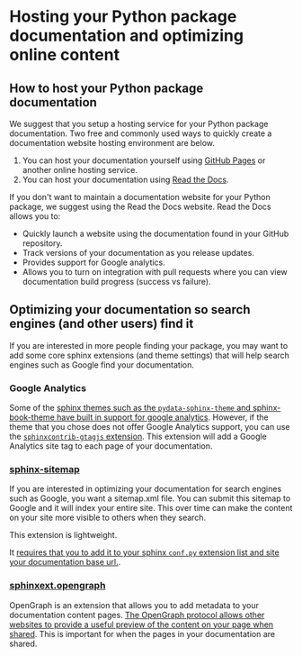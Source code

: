 # Hosting your Python package documentation and optimizing online content 

## How to host your Python package documentation

We suggest that you setup a hosting service for your Python package 
documentation. Two free and commonly used ways to
quickly create a documentation website hosting environment are below. 

1. You can host your documentation yourself using [GitHub Pages](https://pages.github.com/) or another online hosting service. 
1. You can host your documentation using [Read the Docs](https://readthedocs.org/).

If you don't want to maintain a documentation website for your Python package, 
we suggest using the Read the Docs website. Read the Docs allows you to:

* Quickly launch a website using the documentation found in your GitHub repository.  
* Track versions of your documentation as you release updates.
* Provides support for Google analytics.
* Allows you to turn on integration with pull requests where you can view documentation build progress (success vs failure).



## Optimizing your documentation so search engines (and other users) find it

If you are interested in more people finding your package, you may want to 
add some core sphinx extensions (and theme settings) that will help search 
engines such as Google find your documentation. 


### Google Analytics
Some of the [sphinx themes such as the `pydata-sphinx-theme` and 
sphinx-book-theme have built in support for google analytics](https://pydata-sphinx-theme.readthedocs.io/en/latest/user_guide/analytics.html#google-analytics). However, if the theme that you chose does not offer 
Google Analytics support, you can use the [`sphinxcontrib-gtagjs` extension](https://github.com/attakei/sphinxcontrib-gtagjs). 
This extension will add a Google Analytics site tag to each page of your 
documentation.  

### [sphinx-sitemap](https://sphinx-sitemap.readthedocs.io/en/latest/index.html)

If you are interested in optimizing your documentation for search engines such as Google, you want a sitemap.xml file. You can submit this sitemap to Google and it will index your entire site. This over time can make the content on your site more visible to others when they search. 

This extension is lightweight.

It [requires that you to add it to your sphinx `conf.py` extension list and site your documentation base url.](https://sphinx-sitemap.readthedocs.io/en/latest/getting-started.html).

### [sphinxext.opengraph](https://github.com/wpilibsuite/sphinxext-opengraph)

OpenGraph is an extension that allows you to add metadata to your documentation 
content pages. [The OpenGraph protocol allows other websites to provide a 
useful preview of the content on your page when shared](https://www.freecodecamp.org/news/what-is-open-graph-and-how-can-i-use-it-for-my-website/#what-is-open-graph). This is important 
for when the pages in your documentation are shared.  
